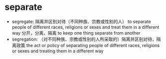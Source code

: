 # separate

- segregate: 隔离并区别对待（不同种族、宗教或性别的人） to separate people of different races, religions or sexes and treat them in a different way 分开，分离，隔离 to keep one thing separate from another
- segregation: （对不同种族、宗教或性别的人所采取的）隔离并区别对待，隔离政策 the act or policy of separating people of different races, religions or sexes and treating them in a different way
